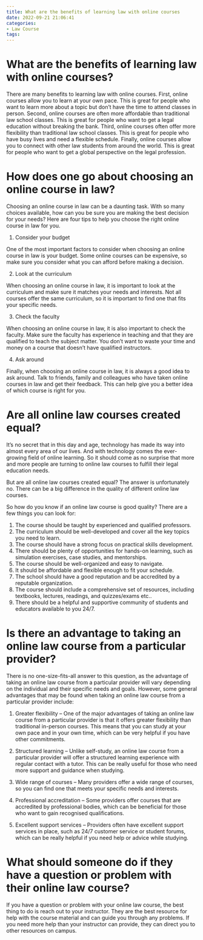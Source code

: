 ```yaml
---
title: What are the benefits of learning law with online courses 
date: 2022-09-21 21:06:41
categories:
- Law Course
tags:
---
```



#  What are the benefits of learning law with online courses? 

There are many benefits to learning law with online courses. First, online courses allow you to learn at your own pace. This is great for people who want to learn more about a topic but don’t have the time to attend classes in person. Second, online courses are often more affordable than traditional law school classes. This is great for people who want to get a legal education without breaking the bank. Third, online courses often offer more flexibility than traditional law school classes. This is great for people who have busy lives and need a flexible schedule. Finally, online courses allow you to connect with other law students from around the world. This is great for people who want to get a global perspective on the legal profession.

#  How does one go about choosing an online course in law?

Choosing an online course in law can be a daunting task. With so many choices available, how can you be sure you are making the best decision for your needs? Here are four tips to help you choose the right online course in law for you.

1. Consider your budget

One of the most important factors to consider when choosing an online course in law is your budget. Some online courses can be expensive, so make sure you consider what you can afford before making a decision.

2. Look at the curriculum

When choosing an online course in law, it is important to look at the curriculum and make sure it matches your needs and interests. Not all courses offer the same curriculum, so it is important to find one that fits your specific needs.

3. Check the faculty

When choosing an online course in law, it is also important to check the faculty. Make sure the faculty has experience in teaching and that they are qualified to teach the subject matter. You don’t want to waste your time and money on a course that doesn’t have qualified instructors.

4. Ask around

Finally, when choosing an online course in law, it is always a good idea to ask around. Talk to friends, family and colleagues who have taken online courses in law and get their feedback. This can help give you a better idea of which course is right for you.

#  Are all online law courses created equal? 

It’s no secret that in this day and age, technology has made its way into almost every area of our lives. And with technology comes the ever-growing field of online learning. So it should come as no surprise that more and more people are turning to online law courses to fulfill their legal education needs.

But are all online law courses created equal? The answer is unfortunately no. There can be a big difference in the quality of different online law courses. 

So how do you know if an online law course is good quality? There are a few things you can look for: 

1. The course should be taught by experienced and qualified professors. 
2. The curriculum should be well-developed and cover all the key topics you need to learn. 
3. The course should have a strong focus on practical skills development. 
4. There should be plenty of opportunities for hands-on learning, such as simulation exercises, case studies, and mentorships. 
5. The course should be well-organized and easy to navigate. 
6. It should be affordable and flexible enough to fit your schedule. 
7. The school should have a good reputation and be accredited by a reputable organization. 
8. The course should include a comprehensive set of resources, including textbooks, lectures, readings, and quizzes/exams etc.. 
9. There should be a helpful and supportive community of students and educators available to you 24/7.

#  Is there an advantage to taking an online law course from a particular provider? 

There is no one-size-fits-all answer to this question, as the advantage of taking an online law course from a particular provider will vary depending on the individual and their specific needs and goals. However, some general advantages that may be found when taking an online law course from a particular provider include: 

1. Greater flexibility – One of the major advantages of taking an online law course from a particular provider is that it offers greater flexibility than traditional in-person courses. This means that you can study at your own pace and in your own time, which can be very helpful if you have other commitments. 

2. Structured learning – Unlike self-study, an online law course from a particular provider will offer a structured learning experience with regular contact with a tutor. This can be really useful for those who need more support and guidance when studying. 

3. Wide range of courses – Many providers offer a wide range of courses, so you can find one that meets your specific needs and interests. 

4. Professional accreditation – Some providers offer courses that are accredited by professional bodies, which can be beneficial for those who want to gain recognised qualifications. 

5. Excellent support services – Providers often have excellent support services in place, such as 24/7 customer service or student forums, which can be really helpful if you need help or advice while studying.

#  What should someone do if they have a question or problem with their online law course?

If you have a question or problem with your online law course, the best thing to do is reach out to your instructor. They are the best resource for help with the course material and can guide you through any problems. If you need more help than your instructor can provide, they can direct you to other resources on campus.